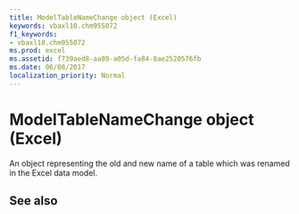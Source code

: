 ```yaml
---
title: ModelTableNameChange object (Excel)
keywords: vbaxl10.chm955072
f1_keywords:
- vbaxl10.chm955072
ms.prod: excel
ms.assetid: f739aed8-aa89-a05d-fa84-8ae2520576fb
ms.date: 06/08/2017
localization_priority: Normal
---
```



# ModelTableNameChange object (Excel)

An object representing the old and new name of a table which was renamed in the Excel data model. 


## See also



